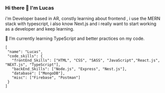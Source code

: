### Hi there 👋 I'm Lucas
 i'm Developer based in AR, constly learning about frontend , i use the MERN stack with typescript, i also know Next.js and i really want to start working as a developer and keep learning.
 
 🌱 I’m currently learning TypeScript and better practices on my code.
 
 ```
[
  "name": "Lucas",
  "code_skills": {
    "frontEnd_Skills": ["HTML", "CSS", "SASS", "JavaScript","React.js", "NEXT.js", "TypeScript"],
    "backEnd_Skills": ["Node.js", "Express", "Nest.js"],
    "database": ["MongoDB"],
    "misc": ["Firebase", "Postman"]
  }
]
```
<!--
**LMANMAI/LMANMAI** is a ✨ _special_ ✨ repository because its `README.md` (this file) appears on your GitHub profile.

Here are some ideas to get you started:

- 🔭 I’m currently working on ...
- 🌱 I’m currently learning ...
- 👯 I’m looking to collaborate on ...
- 🤔 I’m looking for help with ...
- 💬 Ask me about ...
- 📫 How to reach me: ...
- 😄 Pronouns: ...
- ⚡ Fun fact: ...
-->
